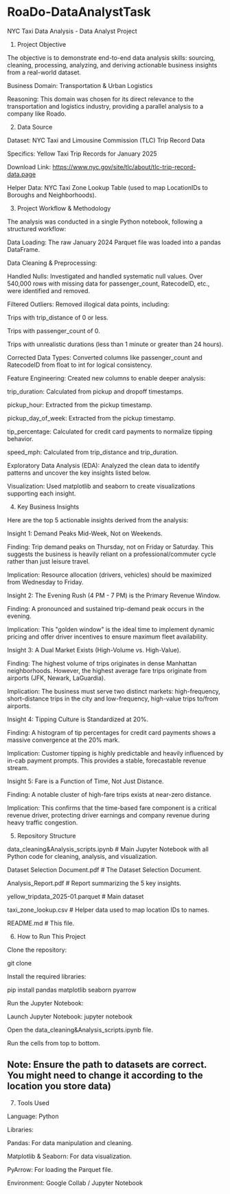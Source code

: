 # RoaDo-DataAnalystTask

NYC Taxi Data Analysis - Data Analyst Project

1. Project Objective

The objective is to demonstrate end-to-end data analysis skills: sourcing, cleaning, processing, analyzing, and deriving actionable business insights from a real-world dataset.

Business Domain: Transportation & Urban Logistics

Reasoning: This domain was chosen for its direct relevance to the transportation and logistics industry, providing a parallel analysis to a company like Roado.

2. Data Source

Dataset: NYC Taxi and Limousine Commission (TLC) Trip Record Data

Specifics: Yellow Taxi Trip Records for January 2025

Download Link: https://www.nyc.gov/site/tlc/about/tlc-trip-record-data.page

Helper Data: NYC Taxi Zone Lookup Table (used to map LocationIDs to Boroughs and Neighborhoods).

3. Project Workflow & Methodology

The analysis was conducted in a single Python notebook, following a structured workflow:

Data Loading: The raw January 2024 Parquet file was loaded into a pandas DataFrame.

Data Cleaning & Preprocessing:

Handled Nulls: Investigated and handled systematic null values. Over 540,000 rows with missing data for passenger_count, RatecodeID, etc., were identified and removed.

Filtered Outliers: Removed illogical data points, including:

Trips with trip_distance of 0 or less.

Trips with passenger_count of 0.

Trips with unrealistic durations (less than 1 minute or greater than 24 hours).

Corrected Data Types: Converted columns like passenger_count and RatecodeID from float to int for logical consistency.

Feature Engineering: Created new columns to enable deeper analysis:

trip_duration: Calculated from pickup and dropoff timestamps.

pickup_hour: Extracted from the pickup timestamp.

pickup_day_of_week: Extracted from the pickup timestamp.

tip_percentage: Calculated for credit card payments to normalize tipping behavior.

speed_mph: Calculated from trip_distance and trip_duration.

Exploratory Data Analysis (EDA): Analyzed the clean data to identify patterns and uncover the key insights listed below.

Visualization: Used matplotlib and seaborn to create visualizations supporting each insight.

4. Key Business Insights

Here are the top 5 actionable insights derived from the analysis:

Insight 1: Demand Peaks Mid-Week, Not on Weekends.

Finding: Trip demand peaks on Thursday, not on Friday or Saturday. This suggests the business is heavily reliant on a professional/commuter cycle rather than just leisure travel.

Implication: Resource allocation (drivers, vehicles) should be maximized from Wednesday to Friday.

Insight 2: The Evening Rush (4 PM - 7 PM) is the Primary Revenue Window.

Finding: A pronounced and sustained trip-demand peak occurs in the evening.

Implication: This "golden window" is the ideal time to implement dynamic pricing and offer driver incentives to ensure maximum fleet availability.

Insight 3: A Dual Market Exists (High-Volume vs. High-Value).

Finding: The highest volume of trips originates in dense Manhattan neighborhoods. However, the highest average fare trips originate from airports (JFK, Newark, LaGuardia).

Implication: The business must serve two distinct markets: high-frequency, short-distance trips in the city and low-frequency, high-value trips to/from airports.

Insight 4: Tipping Culture is Standardized at 20%.

Finding: A histogram of tip percentages for credit card payments shows a massive convergence at the 20% mark.

Implication: Customer tipping is highly predictable and heavily influenced by in-cab payment prompts. This provides a stable, forecastable revenue stream.

Insight 5: Fare is a Function of Time, Not Just Distance.

Finding: A notable cluster of high-fare trips exists at near-zero distance.

Implication: This confirms that the time-based fare component is a critical revenue driver, protecting driver earnings and company revenue during heavy traffic congestion.

5. Repository Structure

data_cleaning&Analysis_scripts.ipynb     # Main Jupyter Notebook with all Python code for cleaning, analysis, and visualization.

Dataset Selection Document.pdf           # The Dataset Selection Document.

Analysis_Report.pdf                      # Report summarizing the 5 key insights.

yellow_tripdata_2025-01.parquet          # Main dataset

taxi_zone_lookup.csv                     # Helper data used to map location IDs to names.

README.md                                # This file.


6. How to Run This Project

Clone the repository:

git clone 


Install the required libraries:

pip install pandas matplotlib seaborn pyarrow


Run the Jupyter Notebook:

Launch Jupyter Notebook: jupyter notebook

Open the data_cleaning&Analysis_scripts.ipynb file.

Run the cells from top to bottom.

## Note: Ensure the path to datasets are correct. You might need to change it according to the location you store data)

7. Tools Used

Language: Python

Libraries:

Pandas: For data manipulation and cleaning.

Matplotlib & Seaborn: For data visualization.

PyArrow: For loading the Parquet file.

Environment: Google Collab / Jupyter Notebook
